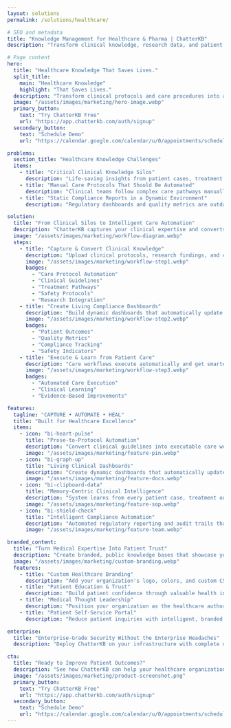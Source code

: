 ```yaml
---
layout: solutions
permalink: /solutions/healthcare/

# SEO and metadata
title: "Knowledge Management for Healthcare & Pharma | ChatterKB"
description: "Transform clinical knowledge, research data, and patient care protocols into automated workflows, compliance documentation, and improved patient outcomes."

# Page content
hero:
  title: "Healthcare Knowledge That Saves Lives."
  split_title:
    main: "Healthcare Knowledge"
    highlight: "That Saves Lives."
  description: "Transform clinical protocols and care procedures into automated workflows and living compliance dashboards. Write care pathways in plain English, get intelligent systems that learn from every patient interaction."
  image: "/assets/images/marketing/hero-image.webp"
  primary_button:
    text: "Try ChatterKB Free"
    url: "https://app.chatterkb.com/auth/signup"
  secondary_button:
    text: "Schedule Demo"
    url: "https://calendar.google.com/calendar/u/0/appointments/schedules/AcZssZ0oYQ10osj27ugUfwOrSoV893uJ-kWPhIKNBhII5bTlwc3j6HdkEunH29TciGeOttFjfxqEn92O"

problems:
  section_title: "Healthcare Knowledge Challenges"
  items:
    - title: "Critical Clinical Knowledge Silos"
      description: "Life-saving insights from patient cases, treatment outcomes, and clinical research are trapped in individual minds and scattered systems. When experienced clinicians leave, vital knowledge disappears."
    - title: "Manual Care Protocols That Should Be Automated"
      description: "Clinical teams follow complex care pathways manually because converting evidence-based protocols into automated workflows requires technical expertise you don't have."
    - title: "Static Compliance Reports in a Dynamic Environment"
      description: "Regulatory dashboards and quality metrics are outdated the moment you create them. You need living compliance tracking that updates automatically as patient data flows in."

solution:
  title: "From Clinical Silos to Intelligent Care Automation"
  description: "ChatterKB captures your clinical expertise and converts it into automated care pathways and dynamic compliance dashboards. Describe treatment protocols in plain English—get intelligent systems that execute and learn from patient outcomes."
  image: "/assets/images/marketing/workflow-diagram.webp"
  steps:
    - title: "Capture & Convert Clinical Knowledge"
      description: "Upload clinical protocols, research findings, and care guidelines. Describe new care pathways in plain English—ChatterKB converts them into executable workflows."
      image: "/assets/images/marketing/workflow-step1.webp"
      badges:
        - "Care Protocol Automation"
        - "Clinical Guidelines"
        - "Treatment Pathways"
        - "Safety Protocols"
        - "Research Integration"
    - title: "Create Living Compliance Dashboards"
      description: "Build dynamic dashboards that automatically update with patient outcomes, quality metrics, and regulatory compliance status. Real-time insights without manual reporting."
      image: "/assets/images/marketing/workflow-step2.webp"
      badges:
        - "Patient Outcomes"
        - "Quality Metrics"
        - "Compliance Tracking"
        - "Safety Indicators"
    - title: "Execute & Learn from Patient Care"
      description: "Care workflows execute automatically and get smarter with each patient interaction. The system builds clinical memory, improving care recommendations over time."
      image: "/assets/images/marketing/workflow-step3.webp"
      badges:
        - "Automated Care Execution"
        - "Clinical Learning"
        - "Evidence-Based Improvements"

features:
  tagline: "CAPTURE • AUTOMATE • HEAL"
  title: "Built for Healthcare Excellence"
  items:
    - icon: "bi-heart-pulse"
      title: "Prose-to-Protocol Automation"
      description: "Convert clinical guidelines into executable care workflows by describing them in plain English. No technical complexity—just write evidence-based care pathways."
      image: "/assets/images/marketing/feature-pin.webp"
    - icon: "bi-graph-up"
      title: "Living Clinical Dashboards"
      description: "Create dynamic dashboards that automatically update with patient outcomes, quality indicators, and compliance metrics. Always current clinical intelligence."
      image: "/assets/images/marketing/feature-docs.webp"
    - icon: "bi-clipboard-data"
      title: "Memory-Centric Clinical Intelligence"
      description: "System learns from every patient case, treatment outcome, and clinical decision. Clinical knowledge compounds over time, improving care quality continuously."
      image: "/assets/images/marketing/feature-sop.webp"
    - icon: "bi-shield-check"
      title: "Intelligent Compliance Automation"
      description: "Automated regulatory reporting and audit trails that update in real-time. Timeline execution tracks compliance without exposing technical complexity."
      image: "/assets/images/marketing/feature-team.webp"

branded_content:
  title: "Turn Medical Expertise Into Patient Trust"
  description: "Create branded, public knowledge bases that showcase your healthcare expertise while building patient confidence. Position your organization as the trusted authority in medical care."
  image: "/assets/images/marketing/custom-branding.webp"
  features:
    - title: "Custom Healthcare Branding"
      description: "Add your organization's logo, colors, and custom CSS for complete brand control"
    - title: "Patient Education & Trust"
      description: "Build patient confidence through valuable health insights and medical expertise"
    - title: "Medical Thought Leadership"
      description: "Position your organization as the healthcare authority in your specialties"
    - title: "Patient Self-Service Portal"
      description: "Reduce patient inquiries with intelligent, branded health resources"

enterprise:
  title: "Enterprise-Grade Security Without the Enterprise Headaches"
  description: "Deploy ChatterKB on your infrastructure with complete data sovereignty, advanced RAG capabilities for clinical document intelligence, and zero-trust security architecture designed for healthcare environments."

cta:
  title: "Ready to Improve Patient Outcomes?"
  description: "See how ChatterKB can help your healthcare organization deliver consistent, evidence-based care with intelligent automation that learns from clinical expertise."
  image: "/assets/images/marketing/product-screenshot.png"
  primary_button:
    text: "Try ChatterKB Free"
    url: "https://app.chatterkb.com/auth/signup"
  secondary_button:
    text: "Schedule Demo"
    url: "https://calendar.google.com/calendar/u/0/appointments/schedules/AcZssZ0oYQ10osj27ugUfwOrSoV893uJ-kWPhIKNBhII5bTlwc3j6HdkEunH29TciGeOttFjfxqEn92O"
--- 
```

